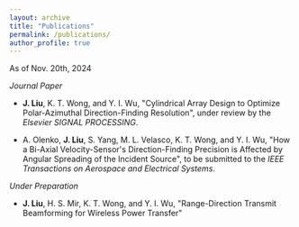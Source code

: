 ```yaml
---
layout: archive
title: "Publications"
permalink: /publications/
author_profile: true
---
```


As of Nov. 20th, 2024

*Journal Paper*

* **J. Liu**, K. T. Wong, and Y. I. Wu, "Cylindrical Array Design to Optimize Polar-Azimuthal Direction-Finding Resolution", under review by the *Elsevier SIGNAL PROCESSING*.
  
* A. Olenko, **J. Liu**, S. Yang, M. L. Velasco, K. T. Wong, and Y. I. Wu, "How a Bi-Axial Velocity-Sensor's Direction-Finding Precision is Affected by Angular Spreading of the Incident Source", to be submitted to the *IEEE Transactions on Aerospace and Electrical Systems*.
  
*Under Preparation*

* **J. Liu**, H. S. Mir, K. T. Wong, and Y. I. Wu, "Range-Direction Transmit Beamforming for Wireless Power Transfer" 
